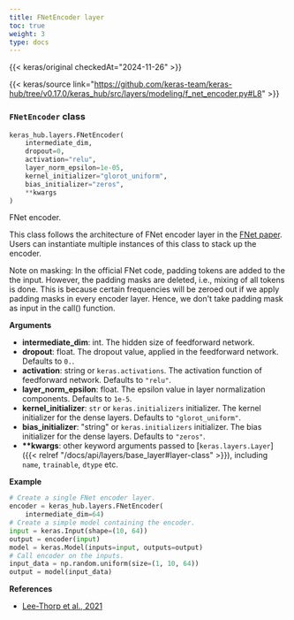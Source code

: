 ```yaml
---
title: FNetEncoder layer
toc: true
weight: 3
type: docs
---
```


{{< keras/original checkedAt="2024-11-26" >}}

{{< keras/source link="https://github.com/keras-team/keras-hub/tree/v0.17.0/keras_hub/src/layers/modeling/f_net_encoder.py#L8" >}}

### `FNetEncoder` class

```python
keras_hub.layers.FNetEncoder(
    intermediate_dim,
    dropout=0,
    activation="relu",
    layer_norm_epsilon=1e-05,
    kernel_initializer="glorot_uniform",
    bias_initializer="zeros",
    **kwargs
)
```

FNet encoder.

This class follows the architecture of FNet encoder layer in the
[FNet paper](https://arxiv.org/abs/2105.03824). Users can instantiate
multiple instances of this class to stack up the encoder.

Note on masking: In the official FNet code, padding tokens are added to the
the input. However, the padding masks are deleted, i.e., mixing of
all tokens is done. This is because certain frequencies will be zeroed
out if we apply padding masks in every encoder layer. Hence, we don't
take padding mask as input in the call() function.

**Arguments**

- **intermediate_dim**: int. The hidden size of feedforward network.
- **dropout**: float. The dropout value, applied in the
  feedforward network. Defaults to `0.`.
- **activation**: string or `keras.activations`. The
  activation function of feedforward network.
  Defaults to `"relu"`.
- **layer_norm_epsilon**: float. The epsilon value in layer
  normalization components. Defaults to `1e-5`.
- **kernel_initializer**: `str` or `keras.initializers` initializer.
  The kernel initializer for the dense layers.
  Defaults to `"glorot_uniform"`.
- **bias_initializer**: "string" or `keras.initializers` initializer.
  The bias initializer for the dense layers.
  Defaults to `"zeros"`.
- **\*\*kwargs**: other keyword arguments passed to [`keras.layers.Layer`]({{< relref "/docs/api/layers/base_layer#layer-class" >}}),
  including `name`, `trainable`, `dtype` etc.

**Example**

```python
# Create a single FNet encoder layer.
encoder = keras_hub.layers.FNetEncoder(
    intermediate_dim=64)
# Create a simple model containing the encoder.
input = keras.Input(shape=(10, 64))
output = encoder(input)
model = keras.Model(inputs=input, outputs=output)
# Call encoder on the inputs.
input_data = np.random.uniform(size=(1, 10, 64))
output = model(input_data)
```

**References**

- [Lee-Thorp et al., 2021](https://arxiv.org/abs/2105.03824)
